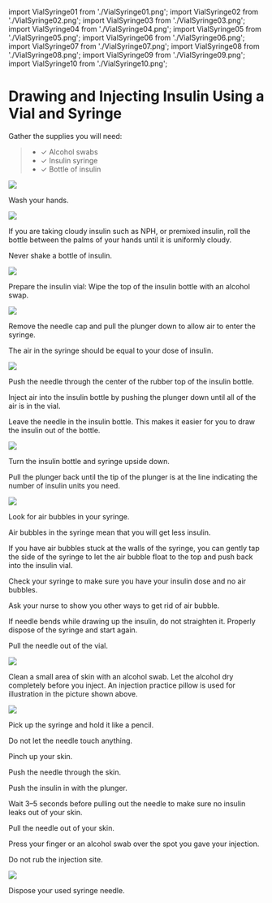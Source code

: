 import VialSyringe01 from './VialSyringe01.png';
import VialSyringe02 from './VialSyringe02.png';
import VialSyringe03 from './VialSyringe03.png';
import VialSyringe04 from './VialSyringe04.png';
import VialSyringe05 from './VialSyringe05.png';
import VialSyringe06 from './VialSyringe06.png';
import VialSyringe07 from './VialSyringe07.png';
import VialSyringe08 from './VialSyringe08.png';
import VialSyringe09 from './VialSyringe09.png';
import VialSyringe10 from './VialSyringe10.png';

# Drawing and Injecting Insulin Using a Vial and Syringe

Gather the supplies you will need:

> - ✓ Alcohol swabs
> - ✓ Insulin syringe
> - ✓ Bottle of insulin

<img src={VialSyringe01} />

Wash your hands.

<img src={VialSyringe02} />

If you are taking cloudy insulin such as NPH, or premixed insulin, roll
the bottle between the palms of your hands until it is uniformly cloudy.

Never shake a bottle of insulin.

<img src={VialSyringe03} />

Prepare the insulin vial: Wipe the top of the insulin bottle with an
alcohol swap.

<img src={VialSyringe04} />

Remove the needle cap and pull the plunger down to allow air to enter
the syringe.

The air in the syringe should be equal to your dose of insulin.

<img src={VialSyringe05} />

Push the needle through the center of the rubber top of the insulin
bottle.

Inject air into the insulin bottle by pushing the plunger down until all
of the air is in the vial.

Leave the needle in the insulin bottle. This makes it easier for you to
draw the insulin out of the bottle.

<img src={VialSyringe06} />

Turn the insulin bottle and syringe upside down.

Pull the plunger back until the tip of the plunger is at the line
indicating the number of insulin units you need.

<img src={VialSyringe07} />

Look for air bubbles in your syringe.

Air bubbles in the syringe mean that you will get less insulin.

If you have air bubbles stuck at the walls of the syringe, you can
gently tap the side of the syringe to let the air bubble float to the
top and push back into the insulin vial.

Check your syringe to make sure you have your insulin dose and no air
bubbles.

Ask your nurse to show you other ways to get rid of air bubble.

If needle bends while drawing up the insulin, do not straighten it.
Properly dispose of the syringe and start again.

Pull the needle out of the vial.

<img src={VialSyringe08} />

Clean a small area of skin with an alcohol swab. Let the alcohol dry
completely before you inject. An injection practice pillow is used for
illustration in the picture shown above.

<img src={VialSyringe09} />

Pick up the syringe and hold it like a pencil.

Do not let the needle touch anything.

Pinch up your skin.

Push the needle through the skin.

Push the insulin in with the plunger.

Wait 3–5 seconds before pulling out the needle to make sure no insulin
leaks out of your skin.

Pull the needle out of your skin.

Press your finger or an alcohol swab over the spot you gave your
injection.

Do not rub the injection site.

<img src={VialSyringe10} />

Dispose your used syringe needle.
